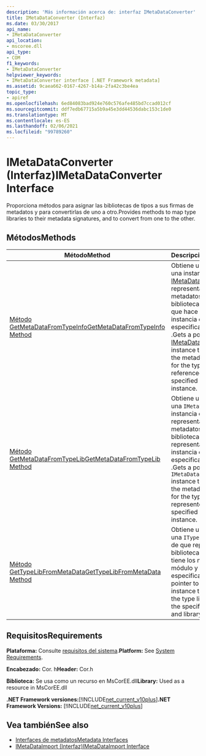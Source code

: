 ```yaml
---
description: 'Más información acerca de: interfaz IMetaDataConverter'
title: IMetaDataConverter (Interfaz)
ms.date: 03/30/2017
api_name:
- IMetaDataConverter
api_location:
- mscoree.dll
api_type:
- COM
f1_keywords:
- IMetaDataConverter
helpviewer_keywords:
- IMetaDataConverter interface [.NET Framework metadata]
ms.assetid: 9caea662-0167-4267-b14a-2fa42c3be4ea
topic_type:
- apiref
ms.openlocfilehash: 6ed84083bad924e760c576afe485bd7ccad012cf
ms.sourcegitcommit: ddf7edb67715a5b9a45e3dd44536dabc153c1de0
ms.translationtype: MT
ms.contentlocale: es-ES
ms.lasthandoff: 02/06/2021
ms.locfileid: "99789260"
---
```

# <a name="imetadataconverter-interface"></a><span data-ttu-id="f4989-103">IMetaDataConverter (Interfaz)</span><span class="sxs-lookup"><span data-stu-id="f4989-103">IMetaDataConverter Interface</span></span>

<span data-ttu-id="f4989-104">Proporciona métodos para asignar las bibliotecas de tipos a sus firmas de metadatos y para convertirlas de uno a otro.</span><span class="sxs-lookup"><span data-stu-id="f4989-104">Provides methods to map type libraries to their metadata signatures, and to convert from one to the other.</span></span>  
  
## <a name="methods"></a><span data-ttu-id="f4989-105">Métodos</span><span class="sxs-lookup"><span data-stu-id="f4989-105">Methods</span></span>  
  
|<span data-ttu-id="f4989-106">Método</span><span class="sxs-lookup"><span data-stu-id="f4989-106">Method</span></span>|<span data-ttu-id="f4989-107">Descripción</span><span class="sxs-lookup"><span data-stu-id="f4989-107">Description</span></span>|  
|------------|-----------------|  
|[<span data-ttu-id="f4989-108">Método GetMetaDataFromTypeInfo</span><span class="sxs-lookup"><span data-stu-id="f4989-108">GetMetaDataFromTypeInfo Method</span></span>](imetadataconverter-getmetadatafromtypeinfo-method.md)|<span data-ttu-id="f4989-109">Obtiene un puntero a una instancia de [IMetaDataImport](imetadataimport-interface.md) que representa la firma de metadatos para la biblioteca de tipos a la que hace referencia la instancia de especificada `ITypeInfo` .</span><span class="sxs-lookup"><span data-stu-id="f4989-109">Gets a pointer to an [IMetaDataImport](imetadataimport-interface.md) instance that represents the metadata signature for the type library referenced by the specified `ITypeInfo` instance.</span></span>|  
|[<span data-ttu-id="f4989-110">Método GetMetaDataFromTypeLib</span><span class="sxs-lookup"><span data-stu-id="f4989-110">GetMetaDataFromTypeLib Method</span></span>](imetadataconverter-getmetadatafromtypelib-method.md)|<span data-ttu-id="f4989-111">Obtiene un puntero a una `IMetaDataImport` instancia de que representa la firma de metadatos para la biblioteca de tipos representada por la instancia de especificada `ITypeLib` .</span><span class="sxs-lookup"><span data-stu-id="f4989-111">Gets a pointer to an `IMetaDataImport` instance that represents the metadata signature for the type library represented by the specified `ITypeLib` instance.</span></span>|  
|[<span data-ttu-id="f4989-112">Método GetTypeLibFromMetaData</span><span class="sxs-lookup"><span data-stu-id="f4989-112">GetTypeLibFromMetaData Method</span></span>](imetadataconverter-gettypelibfrommetadata-method.md)|<span data-ttu-id="f4989-113">Obtiene un puntero a una `ITypeLib` instancia de que representa la biblioteca de tipos que tiene los nombres de módulo y de biblioteca especificados.</span><span class="sxs-lookup"><span data-stu-id="f4989-113">Gets a pointer to an `ITypeLib` instance that represents the type library that has the specified module and library names.</span></span>|  
  
## <a name="requirements"></a><span data-ttu-id="f4989-114">Requisitos</span><span class="sxs-lookup"><span data-stu-id="f4989-114">Requirements</span></span>  

 <span data-ttu-id="f4989-115">**Plataforma:** Consulte [requisitos del sistema](../../get-started/system-requirements.md).</span><span class="sxs-lookup"><span data-stu-id="f4989-115">**Platform:** See [System Requirements](../../get-started/system-requirements.md).</span></span>  
  
 <span data-ttu-id="f4989-116">**Encabezado:** Cor. h</span><span class="sxs-lookup"><span data-stu-id="f4989-116">**Header:** Cor.h</span></span>  
  
 <span data-ttu-id="f4989-117">**Biblioteca:** Se usa como un recurso en MsCorEE.dll</span><span class="sxs-lookup"><span data-stu-id="f4989-117">**Library:** Used as a resource in MsCorEE.dll</span></span>  
  
 <span data-ttu-id="f4989-118">**.NET Framework versiones:**[!INCLUDE[net_current_v10plus](../../../../includes/net-current-v10plus-md.md)]</span><span class="sxs-lookup"><span data-stu-id="f4989-118">**.NET Framework Versions:** [!INCLUDE[net_current_v10plus](../../../../includes/net-current-v10plus-md.md)]</span></span>  
  
## <a name="see-also"></a><span data-ttu-id="f4989-119">Vea también</span><span class="sxs-lookup"><span data-stu-id="f4989-119">See also</span></span>

- [<span data-ttu-id="f4989-120">Interfaces de metadatos</span><span class="sxs-lookup"><span data-stu-id="f4989-120">Metadata Interfaces</span></span>](metadata-interfaces.md)
- [<span data-ttu-id="f4989-121">IMetaDataImport (Interfaz)</span><span class="sxs-lookup"><span data-stu-id="f4989-121">IMetaDataImport Interface</span></span>](imetadataimport-interface.md)
